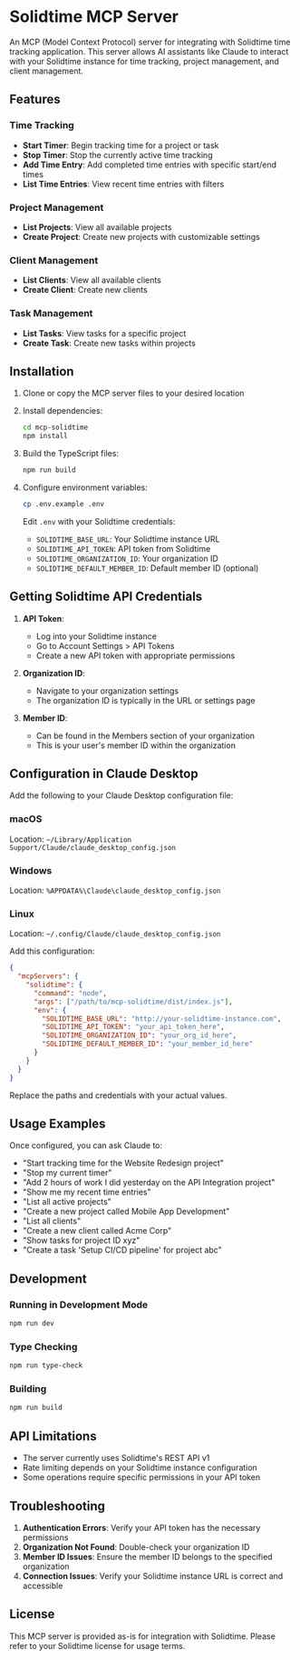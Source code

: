 # Solidtime MCP Server

An MCP (Model Context Protocol) server for integrating with Solidtime time tracking application. This server allows AI assistants like Claude to interact with your Solidtime instance for time tracking, project management, and client management.

## Features

### Time Tracking
- **Start Timer**: Begin tracking time for a project or task
- **Stop Timer**: Stop the currently active time tracking
- **Add Time Entry**: Add completed time entries with specific start/end times
- **List Time Entries**: View recent time entries with filters

### Project Management
- **List Projects**: View all available projects
- **Create Project**: Create new projects with customizable settings

### Client Management
- **List Clients**: View all available clients
- **Create Client**: Create new clients

### Task Management
- **List Tasks**: View tasks for a specific project
- **Create Task**: Create new tasks within projects

## Installation

1. Clone or copy the MCP server files to your desired location
2. Install dependencies:
   ```bash
   cd mcp-solidtime
   npm install
   ```

3. Build the TypeScript files:
   ```bash
   npm run build
   ```

4. Configure environment variables:
   ```bash
   cp .env.example .env
   ```
   Edit `.env` with your Solidtime credentials:
   - `SOLIDTIME_BASE_URL`: Your Solidtime instance URL
   - `SOLIDTIME_API_TOKEN`: API token from Solidtime
   - `SOLIDTIME_ORGANIZATION_ID`: Your organization ID
   - `SOLIDTIME_DEFAULT_MEMBER_ID`: Default member ID (optional)

## Getting Solidtime API Credentials

1. **API Token**:
   - Log into your Solidtime instance
   - Go to Account Settings > API Tokens
   - Create a new API token with appropriate permissions

2. **Organization ID**:
   - Navigate to your organization settings
   - The organization ID is typically in the URL or settings page

3. **Member ID**:
   - Can be found in the Members section of your organization
   - This is your user's member ID within the organization

## Configuration in Claude Desktop

Add the following to your Claude Desktop configuration file:

### macOS
Location: `~/Library/Application Support/Claude/claude_desktop_config.json`

### Windows
Location: `%APPDATA%\Claude\claude_desktop_config.json`

### Linux
Location: `~/.config/Claude/claude_desktop_config.json`

Add this configuration:

```json
{
  "mcpServers": {
    "solidtime": {
      "command": "node",
      "args": ["/path/to/mcp-solidtime/dist/index.js"],
      "env": {
        "SOLIDTIME_BASE_URL": "http://your-solidtime-instance.com",
        "SOLIDTIME_API_TOKEN": "your_api_token_here",
        "SOLIDTIME_ORGANIZATION_ID": "your_org_id_here",
        "SOLIDTIME_DEFAULT_MEMBER_ID": "your_member_id_here"
      }
    }
  }
}
```

Replace the paths and credentials with your actual values.

## Usage Examples

Once configured, you can ask Claude to:

- "Start tracking time for the Website Redesign project"
- "Stop my current timer"
- "Add 2 hours of work I did yesterday on the API Integration project"
- "Show me my recent time entries"
- "List all active projects"
- "Create a new project called Mobile App Development"
- "List all clients"
- "Create a new client called Acme Corp"
- "Show tasks for project ID xyz"
- "Create a task 'Setup CI/CD pipeline' for project abc"

## Development

### Running in Development Mode
```bash
npm run dev
```

### Type Checking
```bash
npm run type-check
```

### Building
```bash
npm run build
```

## API Limitations

- The server currently uses Solidtime's REST API v1
- Rate limiting depends on your Solidtime instance configuration
- Some operations require specific permissions in your API token

## Troubleshooting

1. **Authentication Errors**: Verify your API token has the necessary permissions
2. **Organization Not Found**: Double-check your organization ID
3. **Member ID Issues**: Ensure the member ID belongs to the specified organization
4. **Connection Issues**: Verify your Solidtime instance URL is correct and accessible

## License

This MCP server is provided as-is for integration with Solidtime. Please refer to your Solidtime license for usage terms.